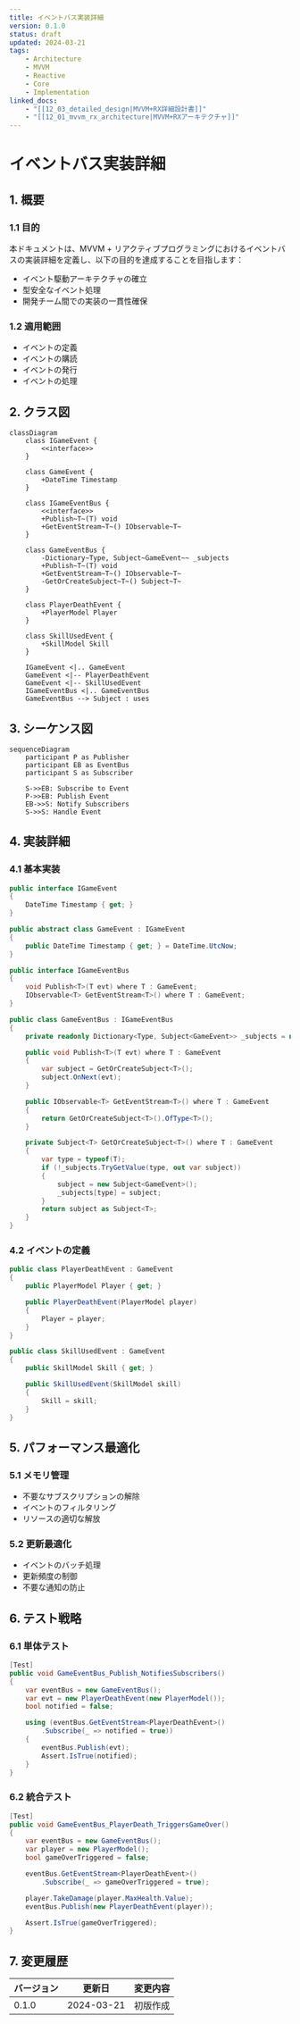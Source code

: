 ```yaml
---
title: イベントバス実装詳細
version: 0.1.0
status: draft
updated: 2024-03-21
tags:
    - Architecture
    - MVVM
    - Reactive
    - Core
    - Implementation
linked_docs:
    - "[[12_03_detailed_design|MVVM+RX詳細設計書]]"
    - "[[12_01_mvvm_rx_architecture|MVVM+RXアーキテクチャ]]"
---
```


# イベントバス実装詳細

## 1. 概要

### 1.1 目的

本ドキュメントは、MVVM + リアクティブプログラミングにおけるイベントバスの実装詳細を定義し、以下の目的を達成することを目指します：

-   イベント駆動アーキテクチャの確立
-   型安全なイベント処理
-   開発チーム間での実装の一貫性確保

### 1.2 適用範囲

-   イベントの定義
-   イベントの購読
-   イベントの発行
-   イベントの処理

## 2. クラス図

```mermaid
classDiagram
    class IGameEvent {
        <<interface>>
    }

    class GameEvent {
        +DateTime Timestamp
    }

    class IGameEventBus {
        <<interface>>
        +Publish~T~(T) void
        +GetEventStream~T~() IObservable~T~
    }

    class GameEventBus {
        -Dictionary~Type, Subject~GameEvent~~ _subjects
        +Publish~T~(T) void
        +GetEventStream~T~() IObservable~T~
        -GetOrCreateSubject~T~() Subject~T~
    }

    class PlayerDeathEvent {
        +PlayerModel Player
    }

    class SkillUsedEvent {
        +SkillModel Skill
    }

    IGameEvent <|.. GameEvent
    GameEvent <|-- PlayerDeathEvent
    GameEvent <|-- SkillUsedEvent
    IGameEventBus <|.. GameEventBus
    GameEventBus --> Subject : uses
```

## 3. シーケンス図

```mermaid
sequenceDiagram
    participant P as Publisher
    participant EB as EventBus
    participant S as Subscriber

    S->>EB: Subscribe to Event
    P->>EB: Publish Event
    EB->>S: Notify Subscribers
    S->>S: Handle Event
```

## 4. 実装詳細

### 4.1 基本実装

```csharp
public interface IGameEvent
{
    DateTime Timestamp { get; }
}

public abstract class GameEvent : IGameEvent
{
    public DateTime Timestamp { get; } = DateTime.UtcNow;
}

public interface IGameEventBus
{
    void Publish<T>(T evt) where T : GameEvent;
    IObservable<T> GetEventStream<T>() where T : GameEvent;
}

public class GameEventBus : IGameEventBus
{
    private readonly Dictionary<Type, Subject<GameEvent>> _subjects = new();

    public void Publish<T>(T evt) where T : GameEvent
    {
        var subject = GetOrCreateSubject<T>();
        subject.OnNext(evt);
    }

    public IObservable<T> GetEventStream<T>() where T : GameEvent
    {
        return GetOrCreateSubject<T>().OfType<T>();
    }

    private Subject<T> GetOrCreateSubject<T>() where T : GameEvent
    {
        var type = typeof(T);
        if (!_subjects.TryGetValue(type, out var subject))
        {
            subject = new Subject<GameEvent>();
            _subjects[type] = subject;
        }
        return subject as Subject<T>;
    }
}
```

### 4.2 イベントの定義

```csharp
public class PlayerDeathEvent : GameEvent
{
    public PlayerModel Player { get; }

    public PlayerDeathEvent(PlayerModel player)
    {
        Player = player;
    }
}

public class SkillUsedEvent : GameEvent
{
    public SkillModel Skill { get; }

    public SkillUsedEvent(SkillModel skill)
    {
        Skill = skill;
    }
}
```

## 5. パフォーマンス最適化

### 5.1 メモリ管理

-   不要なサブスクリプションの解除
-   イベントのフィルタリング
-   リソースの適切な解放

### 5.2 更新最適化

-   イベントのバッチ処理
-   更新頻度の制御
-   不要な通知の防止

## 6. テスト戦略

### 6.1 単体テスト

```csharp
[Test]
public void GameEventBus_Publish_NotifiesSubscribers()
{
    var eventBus = new GameEventBus();
    var evt = new PlayerDeathEvent(new PlayerModel());
    bool notified = false;

    using (eventBus.GetEventStream<PlayerDeathEvent>()
        .Subscribe(_ => notified = true))
    {
        eventBus.Publish(evt);
        Assert.IsTrue(notified);
    }
}
```

### 6.2 統合テスト

```csharp
[Test]
public void GameEventBus_PlayerDeath_TriggersGameOver()
{
    var eventBus = new GameEventBus();
    var player = new PlayerModel();
    bool gameOverTriggered = false;

    eventBus.GetEventStream<PlayerDeathEvent>()
        .Subscribe(_ => gameOverTriggered = true);

    player.TakeDamage(player.MaxHealth.Value);
    eventBus.Publish(new PlayerDeathEvent(player));

    Assert.IsTrue(gameOverTriggered);
}
```

## 7. 変更履歴

| バージョン | 更新日     | 変更内容 |
| ---------- | ---------- | -------- |
| 0.1.0      | 2024-03-21 | 初版作成 |
